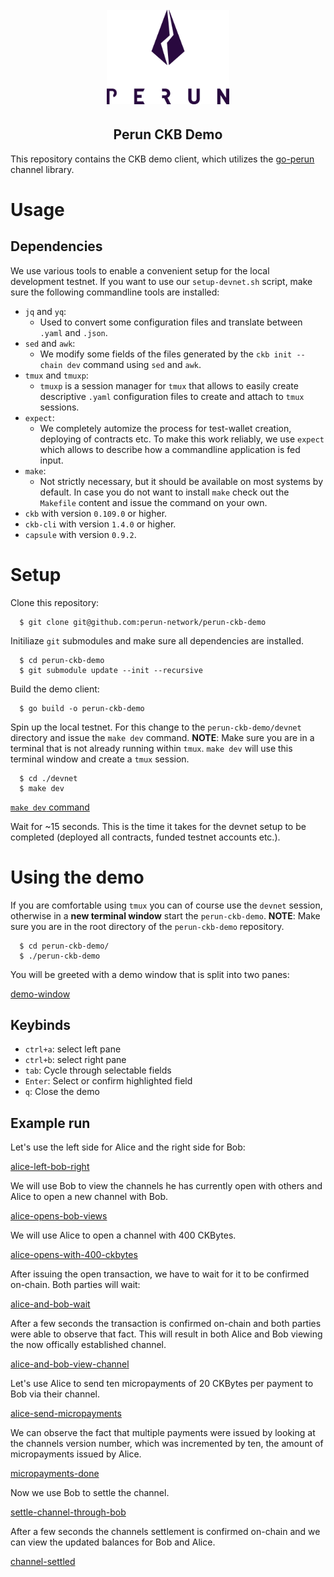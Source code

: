 <h1 align="center"><br>
    <a href="https://perun.network/"><img src=".assets/go-perun.png" alt="Perun" width="196"></a>
<br></h1>

<h2 align="center">Perun CKB Demo</h2>

This repository contains the CKB demo client, which utilizes the [go-perun](https://github.com/perun-network/go-perun) channel library.

# Usage

## Dependencies

We use various tools to enable a convenient setup for the local development testnet. If you want to use our `setup-devnet.sh` script, make sure the following commandline tools are installed:
* `jq` and `yq`:
  - Used to convert some configuration files and translate between `.yaml` and `.json`.
* `sed` and `awk`:
  - We modify some fields of the files generated by the `ckb init --chain dev` command using `sed` and `awk`.
* `tmux` and `tmuxp`:
  - `tmuxp` is a session manager for `tmux` that allows to easily create descriptive `.yaml` configuration files to create and attach to `tmux` sessions.
* `expect`:
  - We completely automize the process for test-wallet creation, deploying of contracts etc. To make this work reliably, we use `expect` which allows to describe how a commandline application is fed input.
* `make`:
  - Not strictly necessary, but it should be available on most systems by default. In case you do not want to install `make` check out the `Makefile` content and issue the command on your own.
* `ckb` with version `0.109.0` or higher.
* `ckb-cli` with version `1.4.0` or higher.
* `capsule` with version `0.9.2`.

# Setup

Clone this repository:

```
  $ git clone git@github.com:perun-network/perun-ckb-demo
```

Initiliaze `git` submodules and make sure all dependencies are installed.

```
  $ cd perun-ckb-demo
  $ git submodule update --init --recursive
```

Build the demo client:

```
  $ go build -o perun-ckb-demo
```

Spin up the local testnet. For this change to the `perun-ckb-demo/devnet` directory and issue the `make dev` command.
**NOTE**: Make sure you are in a terminal that is not already running within `tmux`. `make dev` will use this terminal window and create a `tmux` session.

```
  $ cd ./devnet
  $ make dev
```

[`make dev` command](.assets/make_dev_cmd.png)

Wait for ~15 seconds. This is the time it takes for the devnet setup to be completed (deployed all contracts, funded testnet accounts etc.).

# Using the demo

If you are comfortable using `tmux` you can of course use the `devnet` session, otherwise in a **new terminal window** start the `perun-ckb-demo`.
**NOTE**: Make sure you are in the root directory of the `perun-ckb-demo` repository.

```
  $ cd perun-ckb-demo/
  $ ./perun-ckb-demo
```

You will be greeted with a demo window that is split into two panes:

[demo-window](.assets/00-demo_start.png)

## Keybinds

* `ctrl+a`: select left pane
* `ctrl+b`: select right pane
* `tab`: Cycle through selectable fields
* `Enter`: Select or confirm highlighted field
* `q`: Close the demo

## Example run

Let's use the left side for Alice and the right side for Bob:

[alice-left-bob-right](.assets/01-bob_alice_panes.png)

We will use Bob to view the channels he has currently open with others and Alice to open a new channel with Bob.

[alice-opens-bob-views](.assets/02-bob_view_alice_open.png)

We will use Alice to open a channel with 400 CKBytes.

[alice-opens-with-400-ckbytes](.assets/03-alice_opens_400.png)

After issuing the open transaction, we have to wait for it to be confirmed on-chain. Both parties will wait:

[alice-and-bob-wait](.assets/04-alice_bob_wait.png)

After a few seconds the transaction is confirmed on-chain and both parties were able to observe that fact. This will result in both Alice and Bob viewing the now offically established channel.

[alice-and-bob-view-channel](.assets/05-alice_bob_view_opened_channel.png)

Let's use Alice to send ten micropayments of 20 CKBytes per payment to Bob via their channel.

[alice-send-micropayments](.assets/06-alice_10_micropayments_20_each.png)

We can observe the fact that multiple payments were issued by looking at the channels version number, which was incremented by ten, the amount of micropayments issued by Alice.

[micropayments-done](.assets/07-alice_micropayments_done.png)

Now we use Bob to settle the channel.

[settle-channel-through-bob](.assets/08-bob_settles_channel.png)

After a few seconds the channels settlement is confirmed on-chain and we can view the updated balances for Bob and Alice.

[channel-settled](.assets/09-show_final_balances.png)
